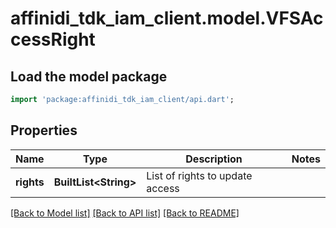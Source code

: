 # affinidi_tdk_iam_client.model.VFSAccessRight

## Load the model package

```dart
import 'package:affinidi_tdk_iam_client/api.dart';
```

## Properties

| Name       | Type                        | Description                     | Notes |
| ---------- | --------------------------- | ------------------------------- | ----- |
| **rights** | **BuiltList&lt;String&gt;** | List of rights to update access |

[[Back to Model list]](../README.md#documentation-for-models) [[Back to API list]](../README.md#documentation-for-api-endpoints) [[Back to README]](../README.md)
